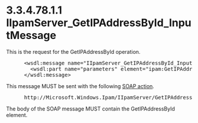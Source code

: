 <html dir="LTR" xmlns:mshelp="http://msdn.microsoft.com/mshelp" xmlns:ddue="http://ddue.schemas.microsoft.com/authoring/2003/5" xmlns:xlink="http://www.w3.org/1999/xlink" xmlns:tool="http://www.microsoft.com/tooltip">
 <body>
 <div id="header">
 <h1 class="heading">3.3.4.78.1.1 IIpamServer_GetIPAddressById_InputMessage</h1>
 </div>
 <div id="mainSection">
 <div id="mainBody">
 <div id="allHistory" class="saveHistory"></div>
 <div id="sectionSection0" class="section" name="collapseableSection">
 

<p>This is the request for the GetIPAddressById operation.</p>

<dl>
<dd>
<div><pre> &lt;wsdl:message name=&quot;IIpamServer_GetIPAddressById_InputMessage&quot;&gt;
   &lt;wsdl:part name=&quot;parameters&quot; element=&quot;ipam:GetIPAddressById&quot; /&gt;
 &lt;/wsdl:message&gt;
</pre></div>
</dd></dl>

<p>This message MUST be sent with the following <a href="21b4a631-8f28-420f-822f-c5f879d5046e.md#gt_c1358651-96c1-4ce0-8e1f-b0b7a94145e3">SOAP action</a>.</p>

<dl>
<dd>
<div><pre> http://Microsoft.Windows.Ipam/IIpamServer/GetIPAddressById
</pre></div>
</dd></dl>

<p>The body of the SOAP message MUST contain the
GetIPAddressById element.</p>


 </div>
 </div>
 </div>
 </body>
</html>